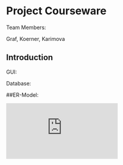# Project Courseware

Team Members:

Graf, Koerner, Karimova

## Introduction

GUI:

Database:

##ER-Model:

![<ER-Model>](<https://at.owncube.com/index.php/apps/files_sharing/ajax/publicpreview.php?x=1920&y=476&a=true&file=ER-Model.png&t=VBfBepPPMufv7Hm&scalingup=0>)
